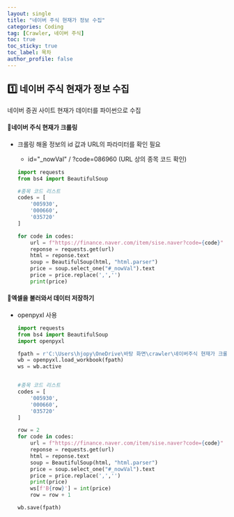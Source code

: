 ```yaml
---
layout: single
title: "네이버 주식 현재가 정보 수집"
categories: Coding
tag: [Crawler, 네이버 주식]
toc: true
toc_sticky: true
toc_label: 목차
author_profile: false
---
```


## 1️⃣ 네이버 주식 현재가 정보 수집

네이버 증권 사이트 현재가 데이터를 파이썬으로 수집

#### 📜네이버 주식 현재가 크롤링

- 크롤링 해올 정보의 id 값과 URL의 파라미터를 확인 필요
  
  - id="_nowVal" / ?code=086960 (URL 상의 종목 코드 확인)
  
  ```python
  import requests
  from bs4 import BeautifulSoup
  
  #종목 코드 리스트
  codes = [
      '005930',
      '000660',
      '035720'
  ]
  
  for code in codes:
      url = f"https://finance.naver.com/item/sise.naver?code={code}"
      reponse = requests.get(url)
      html = reponse.text
      soup = BeautifulSoup(html, "html.parser")
      price = soup.select_one("#_nowVal").text
      price = price.replace(',','')
      print(price)
  ```
  
  

#### 📜엑셀을 불러와서 데이터 저장하기

- openpyxl 사용

  ```python
  import requests
  from bs4 import BeautifulSoup
  import openpyxl
  
  fpath = r'C:\Users\hjopy\OneDrive\바탕 화면\crawler\네이버주식 현재가 크롤링\data.xlsx'
  wb = openpyxl.load_workbook(fpath)
  ws = wb.active
  
  
  #종목 코드 리스트
  codes = [
      '005930',
      '000660',
      '035720'
  ]
  
  row = 2
  for code in codes:
      url = f"https://finance.naver.com/item/sise.naver?code={code}"
      reponse = requests.get(url)
      html = reponse.text
      soup = BeautifulSoup(html, "html.parser")
      price = soup.select_one("#_nowVal").text
      price = price.replace(',','')
      print(price)
      ws[f'B{row}'] = int(price)
      row = row + 1
  
  wb.save(fpath)
  ```
